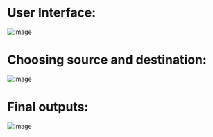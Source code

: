 # User Interface:

![image](https://user-images.githubusercontent.com/130397610/232309145-4519e292-7682-4e99-8637-47ebc17d1722.png)

# Choosing source and destination:

![image](https://user-images.githubusercontent.com/130397610/232309104-65068fe7-1797-45b0-9052-faa4b40a1ec4.png)


# Final outputs: 

![image](https://user-images.githubusercontent.com/130397610/232309008-191d6f3f-81e2-4430-a049-3fb67d56ef71.png)
